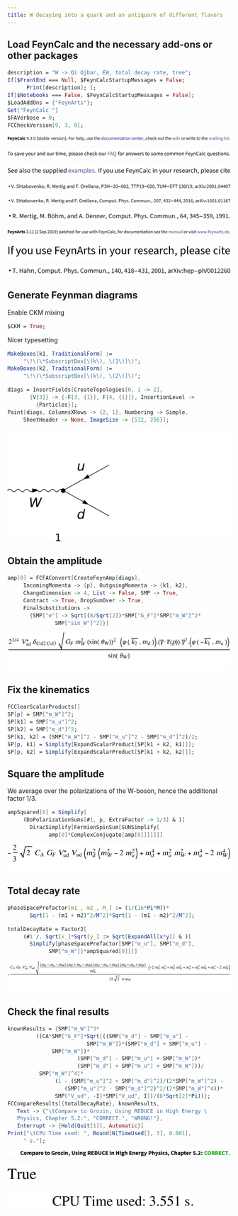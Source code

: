 ```yaml
---
title: W decaying into a quark and an antiquark of different flavors
---
```



## Load FeynCalc and the necessary add-ons or other packages

```mathematica
description = "W -> Qi Qjbar, EW, total decay rate, tree"; 
If[$FrontEnd === Null, $FeynCalcStartupMessages = False; 
      Print[description]; ]; 
If[$Notebooks === False, $FeynCalcStartupMessages = False]; 
$LoadAddOns = {"FeynArts"}; 
Get["FeynCalc`"]
$FAVerbose = 0; 
FCCheckVersion[9, 3, 0]; 
```

![0qnnh03rto7wq](img/0qnnh03rto7wq.svg)

![02tqcun616cas](img/02tqcun616cas.svg)

![0j973yme4iv1e](img/0j973yme4iv1e.svg)

![1gj07ff4c9vo9](img/1gj07ff4c9vo9.svg)

![0yl3w9146i37j](img/0yl3w9146i37j.svg)

![173evn30flup4](img/173evn30flup4.svg)

![1qo4z5not0lhy](img/1qo4z5not0lhy.svg)

![0liutpchexhmt](img/0liutpchexhmt.svg)

![145baygm4jppw](img/145baygm4jppw.svg)

## Generate Feynman diagrams

Enable CKM mixing

```mathematica
$CKM = True; 
```

Nicer typesetting

```mathematica
MakeBoxes[k1, TraditionalForm] := 
     "\!\(\*SubscriptBox[\(k\), \(1\)]\)"; 
MakeBoxes[k2, TraditionalForm] := 
     "\!\(\*SubscriptBox[\(k\), \(2\)]\)"; 
```

```mathematica
diags = InsertFields[CreateTopologies[0, 1 -> 2], 
       {V[3]} -> {-F[3, {1}], F[4, {1}]}, InsertionLevel -> 
         {Particles}]; 
Paint[diags, ColumnsXRows -> {2, 1}, Numbering -> Simple, 
     SheetHeader -> None, ImageSize -> {512, 256}]; 
```

![07lhlnsgwzovw](img/07lhlnsgwzovw.svg)

## Obtain the amplitude

```mathematica
amp[0] = FCFAConvert[CreateFeynAmp[diags], 
     IncomingMomenta -> {p}, OutgoingMomenta -> {k1, k2}, 
     ChangeDimension -> 4, List -> False, SMP -> True, 
     Contract -> True, DropSumOver -> True, 
     FinalSubstitutions -> 
       {SMP["e"] -> Sqrt[(8/Sqrt[2])*SMP["G_F"]*SMP["m_W"]^2*
               SMP["sin_W"]^2]}]
```

![0iq8nee7efz1a](img/0iq8nee7efz1a.svg)

## Fix the kinematics

```mathematica
FCClearScalarProducts[]
SP[p] = SMP["m_W"]^2; 
SP[k1] = SMP["m_u"]^2; 
SP[k2] = SMP["m_d"]^2; 
SP[k1, k2] = (SMP["m_W"]^2 - SMP["m_u"]^2 - SMP["m_d"]^2)/2; 
SP[p, k1] = Simplify[ExpandScalarProduct[SP[k1 + k2, k1]]]; 
SP[p, k2] = Simplify[ExpandScalarProduct[SP[k1 + k2, k2]]]; 
```

## Square the amplitude

We average over the polarizations of the W-boson, hence the additional factor 1/3.

```mathematica
ampSquared[0] = Simplify[
     (DoPolarizationSums[#1, p, ExtraFactor -> 1/3] & )[
       DiracSimplify[FermionSpinSum[SUNSimplify[
             amp[0]*ComplexConjugate[amp[0]]]]]]]
```

![0bdvgj9j6g66s](img/0bdvgj9j6g66s.svg)

## Total decay rate

```mathematica
phaseSpacePrefactor[m1_, m2_, M_] := (1/(16*Pi*M))*
       Sqrt[1 - (m1 + m2)^2/M^2]*Sqrt[1 - (m1 - m2)^2/M^2]; 
```

```mathematica
totalDecayRate = Factor2[
     (#1 /. Sqrt[x_]*Sqrt[y_] :> Sqrt[ExpandAll[x*y]] & )[
       Simplify[phaseSpacePrefactor[SMP["m_u"], SMP["m_d"], 
             SMP["m_W"]]*ampSquared[0]]]]
```

![0su9wf1qcq1lf](img/0su9wf1qcq1lf.svg)

## Check the final results

```mathematica
knownResults = {SMP["m_W"]^3*
         ((CA*SMP["G_F"]*Sqrt[((SMP["m_d"] - SMP["m_u"] - 
                         SMP["m_W"])*(SMP["m_d"] + SMP["m_u"] - 
              SMP["m_W"])*
                      (SMP["m_d"] - SMP["m_u"] + SMP["m_W"])*
                      (SMP["m_d"] + SMP["m_u"] + SMP["m_W"]))/
          SMP["m_W"]^4]*
               (1 - (SMP["m_u"]^2 + SMP["m_d"]^2)/(2*SMP["m_W"]^2) - 
                  (SMP["m_u"]^2 - SMP["m_d"]^2)^2/(2*SMP["m_W"]^4))*
               SMP["V_ud", -I]*SMP["V_ud", I])/(6*Sqrt[2]*Pi))}; 
FCCompareResults[{totalDecayRate}, knownResults, 
   Text -> {"\tCompare to Grozin, Using REDUCE in High Energy \
   Physics, Chapter 5.2:", "CORRECT.", "WRONG!"}, 
   Interrupt -> {Hold[Quit[1]], Automatic}]
Print["\tCPU Time used: ", Round[N[TimeUsed[], 3], 0.001], 
     " s."]; 
```

![13887nuesqmlc](img/13887nuesqmlc.svg)

![00lgxwvusjos5](img/00lgxwvusjos5.svg)

![0v9ssqqkf738z](img/0v9ssqqkf738z.svg)